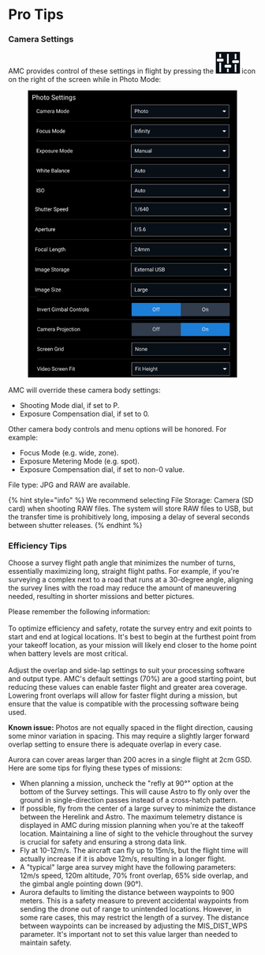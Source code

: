 # Pro Tips



### Camera Settings

AMC provides control of these settings in flight by pressing the ![](../.gitbook/assets/image.png) icon on the right of the screen while in Photo Mode:





<figure><img src="../.gitbook/assets/image (1).png" alt=""><figcaption></figcaption></figure>

AMC will override these camera body settings:

* Shooting Mode dial, if set to P.
* Exposure Compensation dial, if set to 0.

Other camera body controls and menu options will be honored. For example:

* Focus Mode (e.g. wide, zone).
* Exposure Metering Mode (e.g. spot).
* Exposure Compensation dial, if set to non-0 value.

File type: JPG and RAW are available.



{% hint style="info" %}
We recommend selecting File Storage: Camera (SD card) when shooting RAW files. The system will store RAW files to USB, but the transfer time is prohibitively long, imposing a delay of several seconds between shutter releases.
{% endhint %}



### **Efficiency Tips**

Choose a survey flight path angle that minimizes the number of turns, essentially maximizing long, straight flight paths. For example, if you're surveying a complex next to a road that runs at a 30-degree angle, aligning the survey lines with the road may reduce the amount of maneuvering needed, resulting in shorter missions and better pictures.



Please remember the following information: \
\
To optimize efficiency and safety, rotate the survey entry and exit points to start and end at logical locations. It's best to begin at the furthest point from your takeoff location, as your mission will likely end closer to the home point when battery levels are most critical.\
\
Adjust the overlap and side-lap settings to suit your processing software and output type. AMC's default settings (70%) are a good starting point, but reducing these values can enable faster flight and greater area coverage. Lowering front overlaps will allow for faster flight during a mission, but ensure that the value is compatible with the processing software being used.

**Known issue:** Photos are not equally spaced in the flight direction, causing some minor variation in spacing. This may require a slightly larger forward overlap setting to ensure there is adequate overlap in every case.







Aurora can cover areas larger than 200 acres in a single flight at 2cm GSD. Here are some tips for flying these types of missions:

* When planning a mission, uncheck the "refly at 90°" option at the bottom of the Survey settings. This will cause Astro to fly only over the ground in single-direction passes instead of a cross-hatch pattern.
* If possible, fly from the center of a large survey to minimize the distance between the Herelink and Astro. The maximum telemetry distance is displayed in AMC during mission planning when you're at the takeoff location. Maintaining a line of sight to the vehicle throughout the survey is crucial for safety and ensuring a strong data link.
* Fly at 10-12m/s. The aircraft can fly up to 15m/s, but the flight time will actually increase if it is above 12m/s, resulting in a longer flight.
* A "typical" large area survey might have the following parameters: 12m/s speed, 120m altitude, 70% front overlap, 65% side overlap, and the gimbal angle pointing down (90°).
* Aurora defaults to limiting the distance between waypoints to 900 meters. This is a safety measure to prevent accidental waypoints from sending the drone out of range to unintended locations. However, in some rare cases, this may restrict the length of a survey. The distance between waypoints can be increased by adjusting the MIS\_DIST\_WPS parameter. It's important not to set this value larger than needed to maintain safety.
